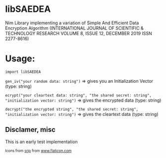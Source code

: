 # libSAEDEA

Nim Library implementing a variation of Simple And Efficient Data Encryption Algorithm
(INTERNATIONAL JOURNAL OF SCIENTIFIC & TECHNOLOGY RESEARCH VOLUME 8, ISSUE 12, DECEMBER 2019 ISSN 2277-8616)

# Usage:
`import libSAEDEA`

`gen_iv("your random data: string")`
=> gives you an Initialization Vector (type: string)

`ecrypt("your cleartext data: string", "the shared secret: string", "initialization vector: string")`
=> gives the encrypted data (type: string)

`decrypt("the encrypted string", "the shared secret: string", "initialization vector: string")`
=> gives the cleartext data (type: string)


## Disclamer, misc

This is an early test implementation

<small><div>Icons from <a href="https://www.flaticon.com/fr/auteurs/srip" title="srip">srip</a> from <a href="https://www.flaticon.com/fr/" title="Flaticon">www.flaticon.com</a></div></small>
